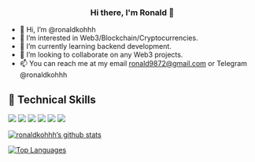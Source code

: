 <h3 align="center">
Hi there, I'm Ronald 👋
</h3>

- 👋 Hi, I’m @ronaldkohhh
- 👀 I’m interested in Web3/Blockchain/Cryptocurrencies.
- 🌱 I’m currently learning backend development.
- 💞️ I’m looking to collaborate on any Web3 projects.
- 📫 You can reach me at my email ronald9872@gmail.com or Telegram @ronaldkohhh


## 💼 Technical Skills

![](https://img.shields.io/badge/Code-React-informational?style=flat&logo=react&color=61DAFB)
![](https://img.shields.io/badge/Code-Redux-informational?style=flat&logo=Redux&color=764ABC)
![](https://img.shields.io/badge/Code-JavaScript-informational?style=flat&logo=JavaScript&color=F7DF1E)
![](https://img.shields.io/badge/Code-HTML5-informational?style=flat&logo=HTML5&color=E34F26)
![](https://img.shields.io/badge/Code-PostgreSQL-informational?style=flat&logo=PostgreSQL&color=336791)
![](https://img.shields.io/badge/Code-SQLite-informational?style=flat&logo=SQLite&color=003B57)

[![ronaldkohhh’s github stats](https://github-readme-stats.vercel.app/api?username=ronaldkohhh)](https://github.com/ronaldkohhh)

[![Top Languages](https://github-readme-stats.vercel.app/api/top-langs/?username=ronaldkohhh&layout=compact)](https://github.com/ronaldkohhh)

<!---
ronaldkohhh/ronaldkohhh is a ✨ special ✨ repository because its `README.md` (this file) appears on your GitHub profile.
You can click the Preview link to take a look at your changes.
--->
